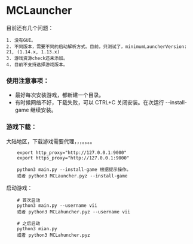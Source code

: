 # MCLauncher

目前还有几个问题：

	1. 没有GUI。
	2. 不同版本，需要不同的启动解析方式。目前，只测试了，minimumLauncherVersion: 21, (1.14.x, 1.13.x)
	3. 游戏资源check还未添加。
	4. 目前不支持选择游戏版本。


### 使用注意事项：

- 最好每次安装游戏，都新建一个目录。 
- 有时候网络不好，下载失败，可以 CTRL+C 关闭安装。在次运行 --install-game 继续安装。


### 游戏下载： 

大陆地区，下载游戏需要代理，，，。。。。

```shell
	export http_proxy="http://127.0.0.1:9000"
	export https_proxy="http://127.0.0.1:9000"

	python3 main.py --install-game 根据提示操作。
	或者 python3 MCLauncher.pyz --install-game
```


启动游戏：
```shell
	# 首次启动
	python3 main.py --username vii
	或者 python3 MCLahuncher.pyz --username vii

	# 之后启动
	python3 mian.py
	或者 python3 MCLahuncher.pyz
```

